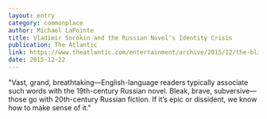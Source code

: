```yaml
---
layout: entry
category: commonplace
author: Michael LaPointe
title: Vladimir Sorokin and the Russian Novel's Identity Crisis
publication: The Atlantic
link: https://www.theatlantic.com/entertainment/archive/2015/12/the-blizzard-vladimir-sorokin-review/420804/
date: 2015-12-22
---
```

 
"Vast, grand, breathtaking—English-language readers typically associate such words with the 19th-century Russian novel. Bleak, brave, subversive—those go with 20th-century Russian fiction. If it’s epic or dissident, we know how to make sense of it."
 
 
